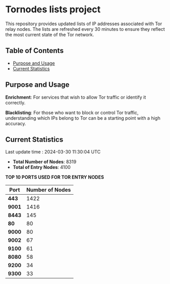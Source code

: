 # Tornodes lists project

This repository provides updated lists of IP addresses associated with Tor relay nodes. The lists are refreshed every 30 minutes to ensure they reflect the most current state of the Tor network.

## Table of Contents

- [Purpose and Usage](#purpose-and-usage)
- [Current Statistics](#current-statistics)


## Purpose and Usage

**Enrichment**: For services that wish to allow Tor traffic or identify it correctly.

**Blacklisting**: For those who want to block or control Tor traffic, understanding which IPs belong to Tor can be a starting point with a high accuracy.

## Current Statistics

Last update time : 2024-03-30 11:30:04 UTC

- **Total Number of Nodes**: 8319
- **Total of Entry Nodes**: 4100

**TOP 10 PORTS USED FOR TOR ENTRY NODES**

| **Port** | **Number of Nodes** |
|------|-----------------|
| **443**   | 1422  |
| **9001**   | 1416  |
| **8443**   | 145  |
| **80**   | 80  |
| **9000**   | 80  |
| **9002**   | 67  |
| **9100**   | 61  |
| **8080**   | 58  |
| **9200**   | 34  |
| **9300**   | 33  |

